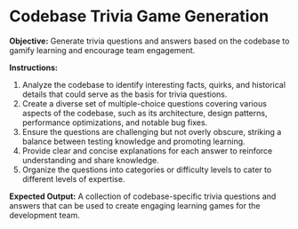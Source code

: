 # Codebase Trivia Game Generation

**Objective:** Generate trivia questions and answers based on the codebase to gamify learning and encourage team engagement.

**Instructions:**
1. Analyze the codebase to identify interesting facts, quirks, and historical details that could serve as the basis for trivia questions.
2. Create a diverse set of multiple-choice questions covering various aspects of the codebase, such as its architecture, design patterns, performance optimizations, and notable bug fixes.
3. Ensure the questions are challenging but not overly obscure, striking a balance between testing knowledge and promoting learning.
4. Provide clear and concise explanations for each answer to reinforce understanding and share knowledge.
5. Organize the questions into categories or difficulty levels to cater to different levels of expertise.

**Expected Output:** A collection of codebase-specific trivia questions and answers that can be used to create engaging learning games for the development team.

